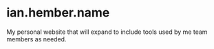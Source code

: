 # ian.hember.name
My personal website that will expand to include tools used by me team members as needed.
